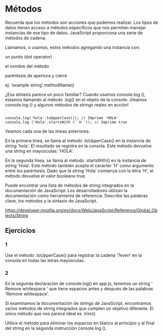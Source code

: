 # Métodos

Recuerda que los métodos son acciones que podemos realizar. Los tipos de datos tienen acceso a métodos específicos que nos permiten manejar instancias de ese tipo de datos. JavaScript proporciona una serie de métodos de cadena.

Llamamos, o usamos, estos métodos agregando una instancia con:

un punto (dot operator)

el nombre del método

paréntesis de apertura y cierre

ej: 'example string'.methodName()

¿Esa sintaxis parece un poco familiar? Cuando usamos console.log (), estamos llamando al método .log() en el objeto de la console. ¡Veamos console.log () y algunos métodos de strings reales en acción!

~~~

console.log('hola'.toUpperCase()); // Imprime 'HOLA'
console.log ('Hola'.startsWith (' H ')); // Imprime true

~~~

Veamos cada una de las líneas anteriores:

En la primera línea, se llama al método .toUpperCase() en la instancia de string 'hola'. El resultado se registra en la consola. Este método devuelve una string en mayúsculas: 'HOLA'.

En la segunda línea, se llama al método .startsWith() en la instancia de string 'Hola'. Este método también acepta el carácter 'H' como argumento entre los paréntesis. Dado que la string 'Hola' comienza con la letra 'H', el método devuelve el valor booleano true.

Puede encontrar una lista de métodos de string integrados en la documentación de JavaScript. Los desarrolladores utilizan la documentación como herramienta de referencia. Describe las palabras clave, los métodos y la sintaxis de JavaScript.

https://developer.mozilla.org/es/docs/Web/JavaScript/Reference/Global_Objects/String

## Ejercicios

### 1

Use el método .toUpperCase() para registrar la cadena '7even' en la consola en todas las letras mayúsculas.

### 2

En la segunda declaración de console.log() en app.js, tenemos un string ' Remove whitespace ' que tiene espacios antes y después de las palabras 'Remove whitespace'.

Si examinamos la documentación de strings de JavaScript, encontramos varios métodos de string integrados que cumplen un objetivo diferente. El único método que nos parece ideal es .trim().

Utilice el método para eliminar los espacios en blanco al principio y al final del string en la segunda instrucción console.log ().